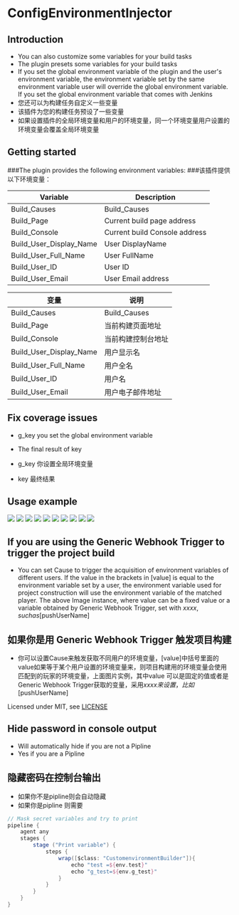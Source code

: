 # ConfigEnvironmentInjector

## Introduction
- You can also customize some variables for your build tasks 
- The plugin presets some variables for your build tasks
- If you set the global environment variable of the plugin and the user's environment variable, the environment variable set by the same environment variable user will override the global environment variable. If you set the global environment variable that comes with Jenkins
- 您还可以为构建任务自定义一些变量
- 该插件为您的构建任务预设了一些变量
- 如果设置插件的全局环境变量和用户的环境变量，同一个环境变量用户设置的环境变量会覆盖全局环境变量
## Getting started

###The plugin provides the following environment variables:
###该插件提供以下环境变量：

| Variable                  | Description                           |
| ------------------------  | ----------------------------------    |
| Build\_Causes             | Build_Causes                          |
| Build\_Page               | Current build page address            |
| Build\_Console            | Current build Console address         |
| Build\_User\_Display\_Name| User DisplayName                      |
| Build\_User\_Full\_Name   | User FullName                         |
| Build\_User\_ID           | User ID                               |
| Build\_User\_Email        | User Email address                    |

| 变量                       | 说明                                   |
| ------------------------  | ----------------------------------     |
| Build\_Causes             | Build_Causes                           |
| Build\_Page               | 当前构建页面地址                          |
| Build\_Console            | 当前构建控制台地址                         |
| Build\_User\_Display\_Name| 用户显示名                               |
| Build\_User\_Full\_Name   | 用户全名                                 |
| Build\_User\_ID           | 用户名                                   |
| Build\_User\_Email        | 用户电子邮件地址                          |
## Fix coverage issues
- g_key you set the global environment variable
- The final result of key

- g_key 你设置全局环境变量
- key 最终结果

## Usage example
![](docs/images/user1.png)
![](docs/images/user2.png)
![](docs/images/input1.png)
![](docs/images/out1-1.png)
![](docs/images/out1-2.png)
![](docs/images/out2-1.png)
![](docs/images/out2-2.png)
![](docs/images/input2.png)
![](docs/images/out1-3.png)
![](docs/images/out2-3.png)

## If you are using the Generic Webhook Trigger to trigger the project build
- You can set Cause to trigger the acquisition of environment variables of different users. If the value in the brackets in [value] is equal to the environment variable set by a user, the environment variable used for project construction will use the environment variable of the matched player. The above Image instance, where value can be a fixed value or a variable obtained by Generic Webhook Trigger, set with $xxxx, such as [$pushUserName]
## 如果你是用 Generic Webhook Trigger 触发项目构建
- 你可以设置Cause来触发获取不同用户的环境变量，[value]中括号里面的value如果等于某个用户设置的环境变量来，则项目构建用的环境变量会使用匹配到的玩家的环境变量，上面图片实例，其中value 可以是固定的值或者是Generic Webhook Trigger获取的变量，采用$xxxx来设置，比如[$pushUserName]

Licensed under MIT, see [LICENSE](LICENSE.md)

## Hide password in console output
- Will automatically hide if you are not a Pipline
- Yes if you are a Pipline

## 隐藏密码在控制台输出
- 如果你不是pipline则会自动隐藏
- 如果你是pipline 则需要
```groovy
// Mask secret variables and try to print
pipeline {
    agent any
    stages {
        stage ("Print variable") {
            steps {
                wrap([$class: "CustomenvironmentBuilder"]){
                    echo "test =${env.test}"
                    echo "g_test=${env.g_test}"
                }
            }
        }
    }
}
```